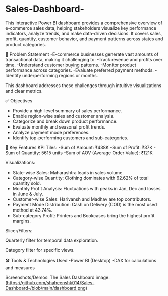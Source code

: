 # Sales-Dashboard-
This interactive Power BI dashboard provides a comprehensive overview of e-commerce sales data, helping stakeholders visualize key performance indicators, analyze trends, and make data-driven decisions. It covers sales, profit, quantity, customer behavior, and payment patterns across states and product categories.

🧠 Problem Statement
-E-commerce businesses generate vast amounts of transactional data, making it challenging to:
-Track revenue and profits over time.
-Understand customer buying patterns.
-Monitor product performance across categories.
-Evaluate preferred payment methods.
-Identify underperforming regions or months.

This dashboard addresses these challenges through intuitive visualizations and clear metrics.

✅ Objectives
- Provide a high-level summary of sales performance.
- Enable region-wise sales and customer analysis.
- Categorize and break down product performance.
- Evaluate monthly and seasonal profit trends.
- Analyze payment mode preferences.
- Identify top-performing customers and sub-categories.

📌 Key Features
KPI Tiles:
-Sum of Amount: ₹438K
-Sum of Profit: ₹37K
-Sum of Quantity: 5615 units
-Sum of AOV (Average Order Value): ₹121K

Visualizations:
- State-wise Sales: Maharashtra leads in sales volume.
- Category-wise Quantity: Clothing dominates with 62.62% of total quantity sold.
- Monthly Profit Analysis: Fluctuations with peaks in Jan, Dec and losses in June & July.
- Customer-wise Sales: Harivansh and Madhav are top contributors.
- Payment Mode Distribution: Cash on Delivery (COD) is the most used method at 43.74%.
- Sub-category Profit: Printers and Bookcases bring the highest profit margins.

Slicer/Filters:

Quarterly filter for temporal data exploration.

Category filter for specific views.

🛠️ Tools & Technologies Used
-Power BI (Desktop)
-DAX for calculations and measures

Screenshots/Demos:
The Sales Dashboard image:(https://github.com/shaheenshk014/Sales-Dashboard-/blob/main/dashboard.png)

